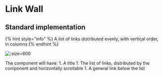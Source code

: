 # Link Wall

## Standard implementation

{% hint style="info" %}
A list of links distributed evenly, with vertical order, in columns
{% endhint %}

![:size=600](https://github.com/miriamcastellon/st-design/tree/99718b5c0f94642adcc71ce0bb04edaf57a88780/docs/pages/components/linkWall/linkwall.png)

The component will have: 1. A title 1. The list of links, distributed by the component and horizontally scrollable 1. A general link below the list

